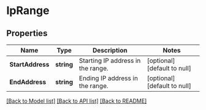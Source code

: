 # IpRange

## Properties
Name | Type | Description | Notes
------------ | ------------- | ------------- | -------------
**StartAddress** | **string** | Starting IP address in the range. | [optional] [default to null]
**EndAddress** | **string** | Ending IP address in the range. | [optional] [default to null]

[[Back to Model list]](../README.md#documentation-for-models) [[Back to API list]](../README.md#documentation-for-api-endpoints) [[Back to README]](../README.md)


